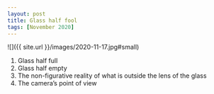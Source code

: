 ```yaml
---
layout: post
title: Glass half fool
tags: [November 2020]
---
```


![]({{ site.url }}/images/2020-11-17.jpg#small)

1. Glass half full
2. Glass half empty
3. The non-figurative reality of what is outside the lens of the glass
4. The camera’s point of view